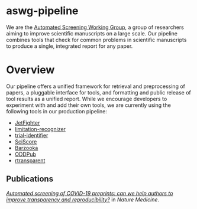 # aswg-pipeline

We are the [Automated Screening Working Group](https://scicrunch.org/ASWG), a group of researchers aiming to improve 
scientific manuscripts on a large scale. Our pipeline combines tools that check for common problems in scientific
manuscripts to produce a single, integrated report for any paper.

# Overview

Our pipeline offers a unified framework for retrieval and preprocessing of papers, a pluggable interface for tools,
and formatting and public release of tool results as a unified report. While we encourage developers to experiment with 
and add their own tools, we are currently using the following tools in our production pipeline:

 * [JetFighter](https://github.com/smsaladi/jetfighter)
 * [limitation-recognizer](https://github.com/kilicogluh/limitation-recognizer)
 * [trial-identifier](https://github.com/bgcarlisle/TRNscreener)
 * [SciScore](https://sciscore.com/)
 * [Barzooka](https://github.com/NicoRiedel/barzooka)
 * [ODDPub](https://github.com/quest-bih/oddpub)
 * [rtransparent](https://github.com/serghiou/rtransparent)

## Publications

[*Automated screening of COVID-19 preprints: can we help authors to improve transparency and reproducibility?*](https://www.nature.com/articles/s41591-020-01203-7) in *Nature Medicine*.